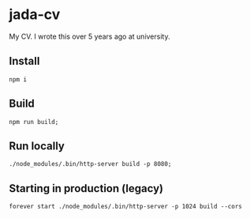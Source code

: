 jada-cv
========

My CV. I wrote this over 5 years ago at university.

## Install
```
npm i
```

## Build
```
npm run build;
```

## Run locally
```
./node_modules/.bin/http-server build -p 8080;
```

## Starting in production (legacy)
```
forever start ./node_modules/.bin/http-server -p 1024 build --cors
```
